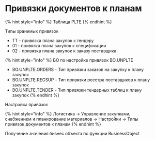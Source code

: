 # Привязки документов к планам

{% hint style="info" %}
Таблица PLTE
{% endhint %}

Типы хранимых привязок

* ТТ - привязка плана закупок к тендеру
* 01 - привязка плана закупок к спецификации
* 02 - привязка плана закупок к заказу поставщика

{% hint style="info" %}
БО по настройке привязок BO.UNPLTE

* BO.UNPLTE.ORDERS - Тип привязки заказов на закупку к плану закупок
* BO.UNPLTE.REGSUP - Тип привязки реестра поставщиков к плану закупок
* BO.UNPLTE.TENDER - Тип привязки тендерных таблиц к плану закупок
{% endhint %}

Настройка привязок

{% hint style="info" %}
Логистика → Управление закупками, снабжением и планирование материалов → Настройки → Типы привязок документов к планам
{% endhint %}



Получение значения бизнес объекта по функции BusinessObject
